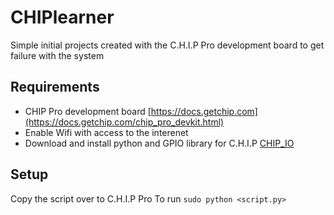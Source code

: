 # CHIPlearner
Simple initial projects created with the C.H.I.P Pro development board to get failure with the system
## Requirements
* CHIP Pro development board [https://docs.getchip.com](https://docs.getchip.com/chip_pro_devkit.html)
* Enable Wifi with access to the interenet
* Download and install python and GPIO library for C.H.I.P [CHIP_IO](https://github.com/xtacocorex/CHIP_IO)
## Setup
Copy the script over to C.H.I.P Pro
To run `sudo python <script.py>`